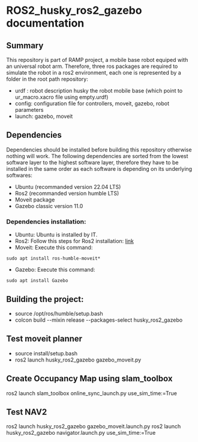 # ROS2_husky_ros2_gazebo documentation



## Summary

This repository is part of RAMP project, a mobile base robot equiped with an universal robot arm. Therefore, three ros packages are required to simulate the robot in a ros2 environment, each one is represented by a folder in the root path repository:

- urdf :  robot description husky the robot mobile base (which point to ur_macro.xacro file using empty.urdf)
- config: configuration file for controllers, moveit, gazebo, robot parameters
- launch: gazebo, moveit

## Dependencies
Dependencies should be installed before building this repository otherwise nothing will work. 
The following dependencies are sorted from the lowest software layer to the highest software layer, therefore they have to be installed in the same order as each software is depending on its underlying softwares:

- Ubuntu (recommanded version 22.04 LTS)
- Ros2 (recommanded version humble LTS)
- Moveit package
- Gazebo classic version 11.0

### Dependencies installation:
- Ubuntu: 
Ubuntu is installed by IT.
- Ros2: 
Follow this steps for Ros2 installation: [link](https://docs.ros.org/en/humble/Installation/Ubuntu-Install-Debians.html)
- Moveit: 
Execute this command:
```
sudo apt install ros-humble-moveit*
```
- Gazebo: 
Execute this command:
```
sudo apt install Gazebo
```

## Building the project:
- source /opt/ros/humble/setup.bash
- colcon build --mixin release --packages-select husky_ros2_gazebo

## Test moveit planner
- source install/setup.bash
- ros2 launch husky_ros2_gazebo gazebo_moveit.py
## Create Occupancy Map using slam_toolbox
ros2 launch slam_toolbox online_sync_launch.py use_sim_time:=True
## Test NAV2 ###
ros2 launch husky_ros2_gazebo gazebo_moveit.launch.py
ros2 launch husky_ros2_gazebo navigator.launch.py use_sim_time:=True
